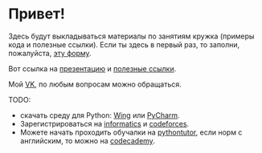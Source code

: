 # Привет!
Здесь будут выкладываться материалы по занятиям кружка (примеры кода и полезные ссылки).
Если ты здесь в первый раз, то заполни, пожалуйста, [эту форму](https://goo.gl/forms/59U107Rc2UMdpLoG3).

Вот ссылка на [презентацию](https://docs.google.com/presentation/d/1xw-0doxTSnMJKCilTQTjwTZ3eMuiRBCnS4FmoPBQOHM/edit?usp=sharing) и [полезные ссылки](https://docs.google.com/document/d/1WV2-J3PbfgKla19XRhqY7Vi31nSngujjYPW5fVYMT5E/edit).

Мой [VK](https://vk.com/al_kondr), по любым вопросам можно обращаться.

TODO:
 - скачать среду для Python: [Wing](https://wingware.com/) или [PyCharm](https://www.jetbrains.com/pycharm-edu/).
 - Зарегистрироваться на [informatics](http://informatics.mccme.ru/) и [codeforces](http://codeforces.com/).
 - Можете начать проходить обучалки на [pythontutor](http://pythontutor.ru/), если норм с английским, то можно на [codecademy](https://www.codecademy.com/learn/python).
